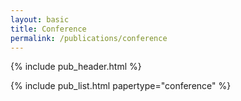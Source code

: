 ```yaml
---
layout: basic
title: Conference
permalink: /publications/conference
---
```


{% include pub_header.html %}

{% include pub_list.html papertype="conference" %}